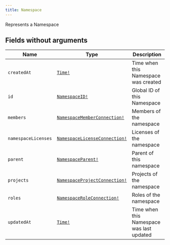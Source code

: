 ```yaml
---
title: Namespace
---
```


Represents a Namespace

## Fields without arguments

| Name | Type | Description |
|------|------|-------------|
| `createdAt` | [`Time!`](../scalar/time.md) | Time when this Namespace was created |
| `id` | [`NamespaceID!`](../scalar/namespaceid.md) | Global ID of this Namespace |
| `members` | [`NamespaceMemberConnection!`](../object/namespacememberconnection.md) | Members of the namespace |
| `namespaceLicenses` | [`NamespaceLicenseConnection!`](../object/namespacelicenseconnection.md) | Licenses of the namespace |
| `parent` | [`NamespaceParent!`](../union/namespaceparent.md) | Parent of this namespace |
| `projects` | [`NamespaceProjectConnection!`](../object/namespaceprojectconnection.md) | Projects of the namespace |
| `roles` | [`NamespaceRoleConnection!`](../object/namespaceroleconnection.md) | Roles of the namespace |
| `updatedAt` | [`Time!`](../scalar/time.md) | Time when this Namespace was last updated |

